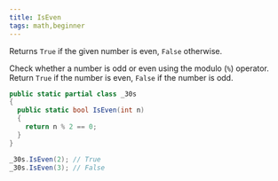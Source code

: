 ```yaml
---
title: IsEven
tags: math,beginner
---
```


Returns `True` if the given number is even, `False` otherwise.

Check whether a number is odd or even using the modulo (`%`) operator. 
Return `True` if the number is even, `False` if the number is odd.

```csharp
public static partial class _30s 
{
  public static bool IsEven(int n) 
  {
    return n % 2 == 0;
  }
}
```

```csharp
_30s.IsEven(2); // True
_30s.IsEven(3); // False
```
